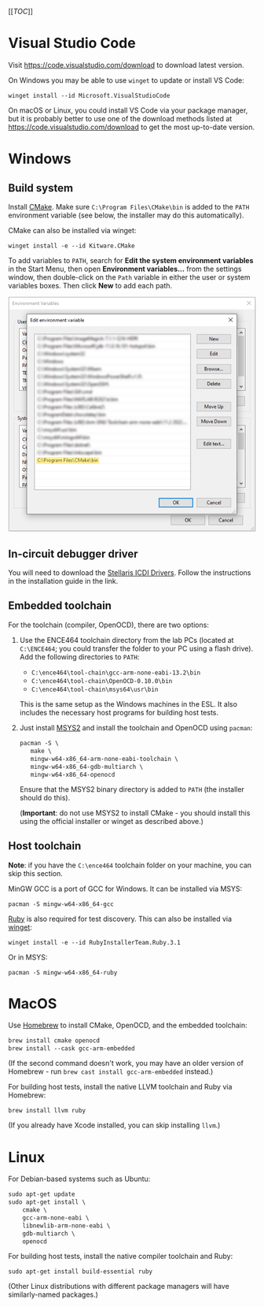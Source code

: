 [[_TOC_]]

# Visual Studio Code

Visit https://code.visualstudio.com/download to download latest version.

On Windows you may be able to use `winget` to update or install VS Code:

```
winget install --id Microsoft.VisualStudioCode
```

On macOS or Linux, you could install VS Code via your package manager, but it is
probably better to use one of the download methods listed at
https://code.visualstudio.com/download to get the most up-to-date version.

# Windows

## Build system

Install [CMake](https://cmake.org/download/). Make sure
`C:\Program Files\CMake\bin` is added to the `PATH` environment variable
(see below, the installer may do this automatically).

CMake can also be installed via winget:

```
winget install -e --id Kitware.CMake
```

To add variables to `PATH`, search for **Edit the system environment variables**
in the Start Menu, then open **Environment variables...** from the settings
window, then double-click on the `Path` variable in either the user or system
variables boxes. Then click **New** to add each path.

![Environment variables](screenshots/windows-env-vars.png)

## In-circuit debugger driver

You will need to download the [Stellaris ICDI Drivers](https://www.ti.com/tool/STELLARIS_ICDI_DRIVERS).
Follow the instructions in the installation guide in the link.

## Embedded toolchain

For the toolchain (compiler, OpenOCD), there are two options:

1. Use the ENCE464 toolchain directory from the lab PCs (located at
   `C:\ENCE464`; you could transfer the folder to your PC using a flash drive).
   Add the following directories to `PATH`:

   * `C:\ence464\tool-chain\gcc-arm-none-eabi-13.2\bin`
   * `C:\ence464\tool-chain\OpenOCD-0.10.0\bin`
   * `C:\ence464\tool-chain\msys64\usr\bin`

   This is the same setup as the Windows machines in the ESL. It also includes
   the necessary host programs for building host tests.

2. Just install [MSYS2](https://www.msys2.org/) and install the toolchain and
   OpenOCD using `pacman`:

   ```
   pacman -S \
      make \
      mingw-w64-x86_64-arm-none-eabi-toolchain \
      mingw-w64-x86_64-gdb-multiarch \
      mingw-w64-x86_64-openocd
   ```

   Ensure that the MSYS2 binary directory is added to `PATH` (the installer
   should do this).

   (**Important**: do not use MSYS2 to install CMake - you should install this
   using the official installer or winget as described above.)

## Host toolchain

**Note**: if you have the `C:\ence464` toolchain folder on your machine, you can
skip this section.

MinGW GCC is a port of GCC for Windows. It can be installed via MSYS:

```
pacman -S mingw-w64-x86_64-gcc
```

[Ruby](https://www.ruby-lang.org/en/downloads/) is also required for test
discovery. This can also be installed via
[winget](https://winget.run/pkg/RubyInstallerTeam/Ruby.3.1):

```
winget install -e --id RubyInstallerTeam.Ruby.3.1
```

Or in MSYS:

```
pacman -S mingw-w64-x86_64-ruby
```

# MacOS

Use [Homebrew](https://brew.sh/) to install CMake, OpenOCD, and the embedded
toolchain:

```
brew install cmake openocd
brew install --cask gcc-arm-embedded
```

(If the second command doesn't work, you may have an older version of Homebrew -
run `brew cast install gcc-arm-embedded` instead.)

For building host tests, install the native LLVM toolchain and Ruby via
Homebrew:

```
brew install llvm ruby
```

(If you already have Xcode installed, you can skip installing `llvm`.)

# Linux

For Debian-based systems such as Ubuntu:

```
sudo apt-get update
sudo apt-get install \
    cmake \
    gcc-arm-none-eabi \
    libnewlib-arm-none-eabi \
    gdb-multiarch \
    openocd
```

For building host tests, install the native compiler toolchain and Ruby:

```
sudo apt-get install build-essential ruby
```

(Other Linux distributions with different package managers will have
similarly-named packages.)
